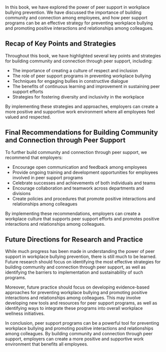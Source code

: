 
In this book, we have explored the power of peer support in workplace bullying prevention. We have discussed the importance of building community and connection among employees, and how peer support programs can be an effective strategy for preventing workplace bullying and promoting positive interactions and relationships among colleagues.

Recap of Key Points and Strategies
----------------------------------

Throughout this book, we have highlighted several key points and strategies for building community and connection through peer support, including:

* The importance of creating a culture of respect and inclusion
* The role of peer support programs in preventing workplace bullying
* Techniques for engaging bullies in constructive dialogue
* The benefits of continuous learning and improvement in sustaining peer support efforts
* Strategies for fostering diversity and inclusivity in the workplace

By implementing these strategies and approaches, employers can create a more positive and supportive work environment where all employees feel valued and respected.

Final Recommendations for Building Community and Connection through Peer Support
--------------------------------------------------------------------------------

To further build community and connection through peer support, we recommend that employers:

* Encourage open communication and feedback among employees
* Provide ongoing training and development opportunities for employees involved in peer support programs
* Celebrate successes and achievements of both individuals and teams
* Encourage collaboration and teamwork across departments and divisions
* Create policies and procedures that promote positive interactions and relationships among colleagues

By implementing these recommendations, employers can create a workplace culture that supports peer support efforts and promotes positive interactions and relationships among colleagues.

Future Directions for Research and Practice
-------------------------------------------

While much progress has been made in understanding the power of peer support in workplace bullying prevention, there is still much to be learned. Future research should focus on identifying the most effective strategies for building community and connection through peer support, as well as identifying the barriers to implementation and sustainability of such programs.

Moreover, future practice should focus on developing evidence-based approaches for preventing workplace bullying and promoting positive interactions and relationships among colleagues. This may involve developing new tools and resources for peer support programs, as well as identifying ways to integrate these programs into overall workplace wellness initiatives.

In conclusion, peer support programs can be a powerful tool for preventing workplace bullying and promoting positive interactions and relationships among colleagues. By building community and connection through peer support, employers can create a more positive and supportive work environment that benefits all employees.